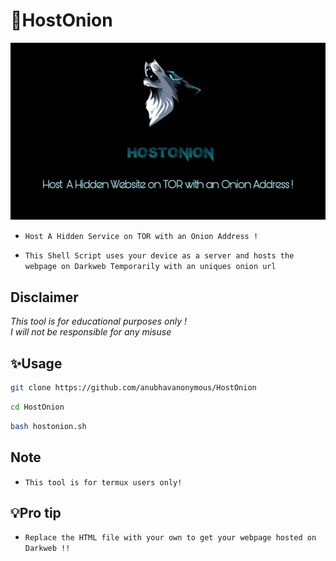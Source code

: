 # 🐺HostOnion
<img src="PicsArt_01-11-06.54.19.jpg"><br>
* `Host A Hidden Service on TOR with an Onion Address !`

* `This Shell Script uses your device as a server and hosts the webpage on Darkweb Temporarily with an uniques onion url`

## Disclaimer
*This tool is for educational purposes only !*<br />
*I will not be responsible for any misuse*

## ✨Usage

```bash
git clone https://github.com/anubhavanonymous/HostOnion
```

```bash
cd HostOnion
```

```bash
bash hostonion.sh
```
## Note
* `This tool is for termux users only!`


## 💡Pro tip 
* `Replace the HTML file with your own to get your webpage hosted on Darkweb !!`


